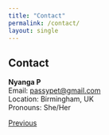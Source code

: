 ```yaml
---
title: "Contact"
permalink: /contact/
layout: single
---
```


## Contact

**Nyanga P**  
Email: [passypet@gmail.com](mailto:passypet@gmail.com)  
Location: Birmingham, UK  
Pronouns: She/Her

<div class="navigation-buttons">
  <a href="{{ site.baseurl }}/interests/" class="btn btn-primary">Previous</a>
</div>

